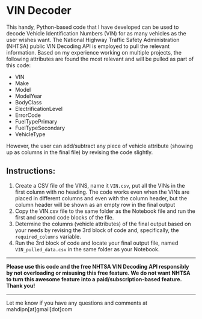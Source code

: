 # VIN Decoder
This handy, Python-based code that I have developed can be used to decode Vehicle Identification Numbers (VIN) for as many vehicles as the user wishes want. The National Highway Traffic Safety Administration (NHTSA) public VIN Decoding API is employed to pull the relevant information. Based on my experience working on multiple projects, the following attributes are found the most relevant and will be pulled as part of this code:
- VIN
- Make
- Model
- ModelYear
- BodyClass
- ElectrificationLevel
- ErrorCode
- FuelTypePrimary
- FuelTypeSecondary
- VehicleType

However, the user can add/subtract any piece of vehicle attribute (showing up as columns in the final file) by revising the code slightly.

## Instructions:
1. Create a CSV file of the VINS, name it `VIN.csv`, put all the VINs in the first column with no heading. The code works even when the VINs are placed in different columns and even with the column header, but the column header will be shown as an empty row in the final output
2. Copy the VIN.csv file to the same folder as the Notebook file and run the first and second code blocks of the file.
3. Determine the columns (vehicle attributes) of the final output based on your needs by revising the 3rd block of code and, specifically, the `required_columns` variable.
4. Run the 3rd block of code and locate your final output file, named `VIN_pulled_data.csv` in the same folder as your Notebook.
--------------
<b>Please use this code and the free NHTSA VIN Decoding API responsibly by not overloading or misusing this free feature.  We do not want NHTSA to turn this awesome feature into a paid/subscription-based feature. Thank you!</b>

-------------
Let me know if you have any questions and comments at mahdipn[at]gmail[dot]com
